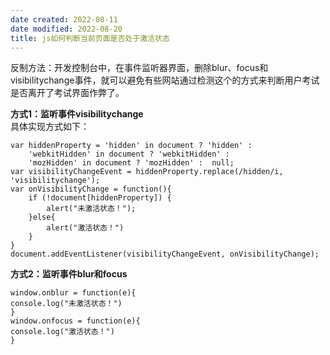 ```yaml
---
date created: 2022-08-11
date modified: 2022-08-20
title: js如何判断当前页面是否处于激活状态
---
```


反制方法：开发控制台中，在事件监听器界面，删除blur、focus和 visibilitychange事件，就可以避免有些网站通过检测这个的方式来判断用户考试是否离开了考试界面作弊了。

**方式1：监听事件visibilitychange**  
具体实现方式如下：

```
var hiddenProperty = 'hidden' in document ? 'hidden' :    
    'webkitHidden' in document ? 'webkitHidden' :    
    'mozHidden' in document ? 'mozHidden' :  null;
var visibilityChangeEvent = hiddenProperty.replace(/hidden/i, 'visibilitychange');
var onVisibilityChange = function(){
    if (!document[hiddenProperty]) {    
        alert("未激活状态！");
    }else{
        alert("激活状态！")
    }
}
document.addEventListener(visibilityChangeEvent, onVisibilityChange);
```

**方式2：监听事件blur和focus**

```
window.onblur = function(e){
console.log("未激活状态！")
}
window.onfocus = function(e){
console.log("激活状态！")
}
```
